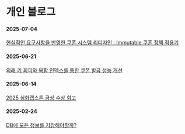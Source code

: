 # 개인 블로그


#### 2025-07-04
[현실적인 요구사항을 반영한 쿠폰 시스템 리디자인 : Immutable 쿠폰 정책 적용기](https://github.com/beginerer/Blog/blob/main/%ED%98%84%EC%8B%A4%EC%A0%81%EC%9D%B8%20%EC%9A%94%EA%B5%AC%EC%82%AC%ED%95%AD%EC%9D%84%20%EB%B0%98%EC%98%81%ED%95%9C%20%EC%BF%A0%ED%8F%B0%20%EC%8B%9C%EC%8A%A4%ED%85%9C%20%EB%A6%AC%EB%94%94%EC%9E%90%EC%9D%B8%20%3A%20Immutable%20%EC%BF%A0%ED%8F%B0%20%EC%A0%95%EC%B1%85%20%EC%A0%81%EC%9A%A9%EA%B8%B0.md)

#### 2025-06-21
[외래 키 회피와 복합 인덱스를 통한 쿠폰 발급 성능 개선](https://github.com/beginerer/Blog/blob/main/%EC%99%B8%EB%9E%98%20%ED%82%A4%20%ED%9A%8C%ED%94%BC%EC%99%80%20%EB%B3%B5%ED%95%A9%20%EC%9D%B8%EB%8D%B1%EC%8A%A4%EB%A5%BC%20%ED%86%B5%ED%95%9C%20%EC%BF%A0%ED%8F%B0%20%EB%B0%9C%EA%B8%89%20%EC%84%B1%EB%8A%A5%20%EA%B0%9C%EC%84%A0.md)

#### 2025-06-14
[2025 심화캡스톤 금상 수상 회고](https://github.com/beginerer/Blog/blob/main/2025%20%EC%8B%AC%ED%99%94%EC%BA%A1%EC%8A%A4%ED%86%A4%20%EA%B8%88%EC%83%81%20%EC%88%98%EC%83%81%20%ED%9A%8C%EA%B3%A0.md)

#### 2025-02-24
[DB에 모든 정보를 저장해야할까?](https://github.com/beginerer/troubleshooting/blob/main/DB%EC%97%90_%EB%AA%A8%EB%93%A0_%EC%A0%95%EB%B3%B4%EB%A5%BC_%EC%A0%80%EC%9E%A5%ED%95%B4%EC%95%BC_%ED%95%A0%EA%B9%8C%3F.md)



